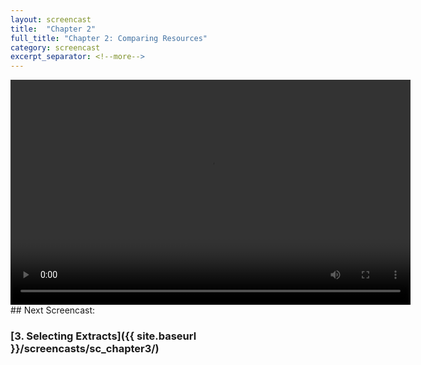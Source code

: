 ```yaml
---
layout: screencast
title:  "Chapter 2"
full_title: "Chapter 2: Comparing Resources"
category: screencast
excerpt_separator: <!--more-->
---
```


<video width="640" height="360" controls>
  <source src="/assets/video/chapter2.mp4" type="video/mp4">
  Your browser does not support the video tag.
</video>
<br>
## Next Screencast:

### __[3. Selecting Extracts]({{ site.baseurl }}/screencasts/sc_chapter3/)__

